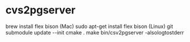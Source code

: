 # cvs2pgserver
brew install flex bison (Mac)
sudo apt-get install flex bison (Linux)
git submodule update --init
cmake .
make
bin/csv2pgserver -alsologtostderr
